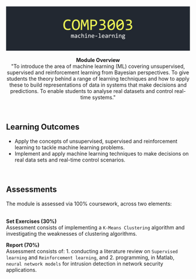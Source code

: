 ![title image](https://github.com/ORG4N/machine-learning/blob/main/docs/images/3003.png)

<p align="center"><strong>Module Overview</strong>
<br>
"To introduce the area of machine learning (ML) covering unsupervised, supervised and reinforcement learning from Bayesian perspectives. To give students the theory behind a range of learning techniques and how to apply these to build representations of data in systems that make decisions and predictions. To enable students to analyse real datasets and control real-time systems."
</p>
<br/>

<h2>Learning Outcomes</h2>

-  Apply the concepts of unsupervised, supervised and reinforcement learning to tackle machine learning problems.
-  Implement and apply machine learning techniques to make decisions on real data sets and real-time control scenarios.

<br>

<h2>Assessments</h2>
The module is assessed via 100% coursework, across two elements:

<br>
<br>

<b> Set Exercises (30%) </b>
<br>
Assessment consists of implementing a `K-Means Clustering` algorithm and investigating the weaknesses of clustering algorithms.

<b> Report (70%) </b>
<br>
Assessment consists of: 1. conducting a literature review on `Supervised learning` and `Reinforcement learning`, and 2. programming, in Matlab, `neural network models` for intrusion detection in network security applications.
